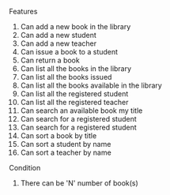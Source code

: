 Features
1) Can add a new book in the library
2) Can add a new student
3) Can add a new teacher
4) Can issue a book to a student
5) Can return a book
6) Can list all the books in the library 
7) Can list all the books issued
8) Can list all the books available in the library
9) Can list all the registered student
10) Can list all the registered teacher
11) Can search an available book my title
12) Can search for a registered student
13) Can search for a registered student
14) Can sort a book by title
15) Can sort a student by name
16) Can sort a teacher by name

Condition
1) There can be 'N' number of book(s)
